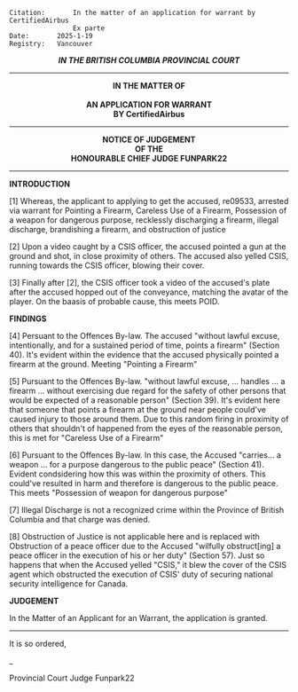 
	Citation:       In the matter of an application for warrant by CertifiedAirbus
                	Ex parte
	Date:		2025-1-19
	Registry:	Vancouver

<p align="center"><b><i> IN THE BRITISH COLUMBIA PROVINCIAL COURT </b></i>

---

<p align="center"><b>
				IN THE MATTER OF
<br><br>			AN APPLICATION FOR WARRANT 
<br>                            BY CertifiedAirbus
<br>				

---

<p align="center">		
				NOTICE OF JUDGEMENT
<br>				OF THE
<br>				HONOURABLE CHIEF JUDGE FUNPARK22

</b>
	
---

**INTRODUCTION**

[1] Whereas, the applicant to applying to get the accused, re09533, arrested via warrant for Pointing a Firearm, Careless Use of a Firearm, Possession of a weapon for dangerous purpose, recklessly discharging a firearm, illegal discharge, brandishing a firearm, and obstruction of justice

[2] Upon a video caught by a CSIS officer, the accused pointed a gun at the ground and shot, in close proximity of others. The accused also yelled CSIS, running towards the CSIS officer, blowing their cover.

[3] Finally after [2], the CSIS officer took a video of the accused's plate after the accused hopped out of the conveyance, matching the avatar of the player. On the baasis of probable cause, this meets POID.

**FINDINGS**

[4] Persuant to the Offences By-law. The accused "without lawful excuse, intentionally, and for a sustained period of time, points a firearm" (Section 40). It's evident within the evidence that the accused physically pointed a firearm at the ground. Meeting "Pointing a Firearm"

[5] Pursuant to the Offences By-law. "without lawful excuse, ... handles ... a firearm ... without exercising due regard for the safety of other persons that would be expected of a reasonable person" (Section 39). It's evident here that someone that points a firearm at the ground near people could've caused injury to those around them. Due to this random firing in proximity of others that shouldn't of happened from the eyes of the reasonable person, this is met for "Careless Use of a Firearm"

[6] Pursuant to the Offences By-law. In this case, the Accused "carries... a weapon ... for a purpose dangerous to the public peace" (Section 41). Evident condsidering how this was within the proximity of others. This could've resulted in harm and therefore is dangerous to the public peace. This meets "Possession of weapon for dangerous purpose"

[7] Illegal Discharge is not a recognized crime within the Province of British Columbia and that charge was denied.

[8] Obstruction of Justice is not applicable here and is replaced with Obstruction of a peace officer due to the Accused "wilfully obstruct[ing] a peace officer in the execution of his or her duty" (Section 57). Just so happens that when the Accused yelled "CSIS," it blew the cover of the CSIS agent which obstructed the execution of CSIS' duty of securing national security intelligence for Canada.


**JUDGEMENT**

In the Matter of an Applicant for an Warrant, the application is granted.


---
It is so ordered,

_
	
Provincial Court Judge Funpark22
